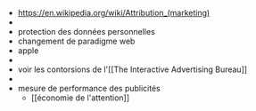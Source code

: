 - https://en.wikipedia.org/wiki/Attribution_(marketing)
-
- protection des données personnelles
- changement de paradigme web
- apple
-
- voir les contorsions de l'[[The Interactive Advertising Bureau]]
-
- mesure de performance des publicités
	- [[économie de l'attention]]